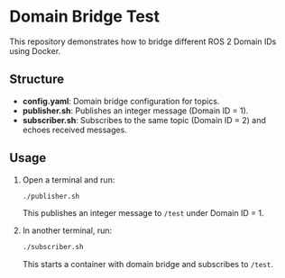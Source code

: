 # Domain Bridge Test

This repository demonstrates how to bridge different ROS 2 Domain IDs using Docker.

## Structure
- **config.yaml**: Domain bridge configuration for topics.
- **publisher.sh**: Publishes an integer message (Domain ID = 1).
- **subscriber.sh**: Subscribes to the same topic (Domain ID = 2) and echoes received messages.

## Usage

1. Open a terminal and run:
   ```bash
   ./publisher.sh
   ```
   This publishes an integer message to `/test` under Domain ID = 1.

2. In another terminal, run:
   ```bash
   ./subscriber.sh
   ```
   This starts a container with domain bridge and subscribes to `/test`.
